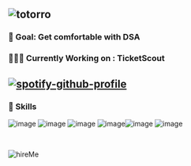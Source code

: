 
![totorro](https://github.com/davidkabongo/DavidKabongo/assets/97849138/380dd234-5b4b-420b-a1b3-8c9b661a8c0d)
-----
### 🎯 Goal: Get comfortable with DSA
### 🧑🏾‍💻 Currently Working on : TicketScout
[![spotify-github-profile](https://spotify-github-profile.vercel.app/api/view?uid=davidkab04&cover_image=true&theme=natemoo-re&show_offline=true&background_color=030303&interchange=false&bar_color=53b14f&bar_color_cover=false)](https://github.com/kittinan/spotify-github-profile)
-----

### 🌱 Skills
![image](https://github.com/davidkabongo/DavidKabongo/assets/97849138/0fd7c32a-45c9-4697-96fb-abd725b0d5f7) ![image](https://github.com/davidkabongo/DavidKabongo/assets/97849138/a39ba62e-a211-4f88-b3ae-6aeed6d0657e) ![image](https://github.com/davidkabongo/DavidKabongo/assets/97849138/c4bccaae-2702-4584-bf5b-74d5fcaf6a1e) ![image](https://github.com/davidkabongo/DavidKabongo/assets/97849138/83aea4a9-3fe6-4e1f-8a0f-91846d53cf84)![image](https://github.com/davidkabongo/DavidKabongo/assets/97849138/8ffcef88-03e9-4cd3-95dc-91956651ae45) ![image](https://github.com/davidkabongo/DavidKabongo/assets/97849138/2e501b2e-9b78-4928-ae70-17ce59df3772)

&nbsp;

![hireMe](https://github.com/davidkabongo/DavidKabongo/assets/97849138/2e413226-f05c-43c7-9670-4f4a016e522c)
